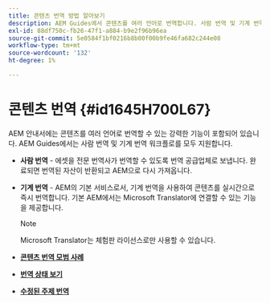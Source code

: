 ```yaml
---
title: 콘텐츠 번역 방법 알아보기
description: AEM Guides에서 콘텐츠를 여러 언어로 번역합니다. 사람 번역 및 기계 번역 워크플로에 대해 알아봅니다.
exl-id: 88df750c-fb26-47f1-a884-b9e2f96b96ea
source-git-commit: 5e0584f1bf0216b8b00f00b9fe46fa682c244e08
workflow-type: tm+mt
source-wordcount: '132'
ht-degree: 1%

---
```


# 콘텐츠 번역 {#id1645H700L67}

AEM 안내서에는 콘텐츠를 여러 언어로 번역할 수 있는 강력한 기능이 포함되어 있습니다. AEM Guides에서는 사람 번역 및 기계 번역 워크플로를 모두 지원합니다.

- **사람 번역** - 에셋을 전문 번역사가 번역할 수 있도록 번역 공급업체로 보냅니다. 완료되면 번역된 자산이 반환되고 AEM으로 다시 가져옵니다.

- **기계 번역** - AEM의 기본 서비스로서, 기계 번역을 사용하여 콘텐츠를 실시간으로 즉시 번역합니다. 기본 AEM에서는 Microsoft Translator에 연결할 수 있는 기능을 제공합니다.

  >[!NOTE]
  >
  > Microsoft Translator는 체험판 라이선스로만 사용할 수 있습니다.


- **[콘텐츠 번역 모범 사례](translation-first-time.md)**

- **[번역 상태 보기](translation-view-trans-state-6234.md)**

- **[수정된 주제 번역](translation-modified-topics-6234.md)**

